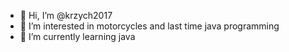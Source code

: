 - 👋 Hi, I’m @krzych2017
- 👀 I’m interested in motorcycles and last time java programming
- 🌱 I’m currently learning java

<!---
krzych2017/krzych2017 is a ✨ special ✨ repository because its `README.md` (this file) appears on your GitHub profile.
You can click the Preview link to take a look at your changes.
--->
